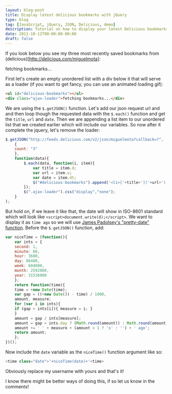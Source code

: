 ```yaml
---
layout: blog-post
title: Display latest delicious bookmarks with jQuery
type: blog
tag: [JavaScript, jQuery, JSON, Delicious, demo]
description: Tutorial on how to display your latest Delicious bookmarks using jQuery.
date: 2011-10-11T00:00:00-00:00
draft: false
---
```

If you look below you see my three most recently saved bookmarks from (delicious)[http://delicious.com/miguelmota]:

<div class="highlight">
	<ul id="delicious-bookmarks"></ul>
	<div class="ajax-loader">fetching bookmarks...</div>
</div>

<script>
var niceTime = (function(){
	var ints = {
	second: 1,
	minute: 60,
	hour: 3600,
	day: 86400,
	week: 604800,
	month: 2592000,
	year: 31536000
	};
	return function(time){
	time = +new Date(time);
	var gap = ((+new Date()) - time) / 1000,
	amount, measure;
	for (var i in ints){
	if (gap > ints[i]){ measure = i; }
	}
	amount = gap / ints[measure];
	amount = gap > ints.day ? (Math.round(amount)) : Math.round(amount);
	amount += ' ' + measure + (amount > 1 ? 's' : '') + ' ago';
	return amount;
	};
})();
$.getJSON("http://feeds.delicious.com/v2/json/miguelmota?callback=?",
	{
	count: "3"
	},
	function(data){
		$.each(data, function(i, item){
			var title = item.d;
	      	var url = item.u;
	      	var date = item.dt;
	      	$("#delicious-bookmarks").append('<li>['+title+']('+url+') <time class="status-date">'+niceTime(date)+'<time></li>');
		});
		$(".ajax-loader").css("display","none");
	}
);
</script>

First let's create an empty unordered list with a div below it that will serve as a loader (if you want to get fancy, you can use
an animated loading gif):

```html
<ul id="delicious-bookmarks"></ul>
<div class="ajax-loader">fetching bookmarks...</div>
```

We are using the `$.getJSON()` function. Let's add our json request url and and then loop though the requested data with the `$.each()` function and get the
`title`, `url` and `date`. Then we are appending a list item to our unordered list that we created earlier which will include our variables.
So now after it complete the jquery, let's remove the loader:

```javascript
$.getJSON("http://feeds.delicious.com/v2/json/miguelmota?callback=?",
	{
	count: "3"
	},
	function(data){
		$.each(data, function(i, item){
			var title = item.d;
	      	var url = item.u;
	      	var date = item.dt;
	      	$("#delicious-bookmarks").append('<li>['+title+']('+url+') <time>'+niceTime(date)+'<time></li>');
		});
		$(".ajax-loader").css("display","none");
	}
);
```

But hold on, if we leave it like that, the date will show in ISO-8601 standard which will look like <script>var d = new Date().toISOString();</script>`<script>document.write(d);</script>`.
We want to display it as `time ago` so we will use [James Padolsey's "pretty-date" function](http://james.padolsey.com/javascript/recursive-pretty-date/).
Before the `$.getJSON()` function, add:

```javascript
var niceTime = (function(){
	var ints = {
	second: 1,
	minute: 60,
	hour: 3600,
	day: 86400,
	week: 604800,
	month: 2592000,
	year: 31536000
	};
	return function(time){
	time = +new Date(time);
	var gap = ((+new Date()) - time) / 1000,
	amount, measure;
	for (var i in ints){
	if (gap > ints[i]){ measure = i; }
	}
	amount = gap / ints[measure];
	amount = gap > ints.day ? (Math.round(amount)) : Math.round(amount);
	amount += ' ' + measure + (amount > 1 ? 's' : '') + ' ago';
	return amount;
	};
})();
```

Now include the `date` variable as the `niceTime()` function argument like so:

```javascript
<time class="date">'+niceTime(date)+'<time>
```

Obviously replace my username with yours and that's it!

I know there might be better ways of doing this, if so let us know in the comments!
